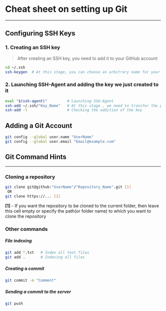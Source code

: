 # Cheat sheet on setting up Git
---

## Configuring SSH Keys
### 1. Creating an SSH key
> After creating an SSH key, you need to add it to your GitHub account

```sh
cd ~/.ssh
ssh-keygen  # At this stage, you can choose an arbitrary name for your SSH key
```
### 2. Launching SSH-Agent and adding the key we just created to it
```sh
eval "$(ssh-agent)"         # Launching SSH-Agent
ssh-add ~/.ssh/"Key_Name"   # At this stage , we need to transfer the private key to the agent ( without extension .pub)
ssh-add -l                  # Checking the addition of the key
```

## Adding a Git Account
```sh
git config --global user.name "UserName"
git config --global user.email "Email@example.com"
```

## Git Command Hints
---
### Cloning a repository
```sh
git clone git@github:"UserName"/"Repository_Name".git [1]
 OR
git clone https://... [1]
```
__[1]__ - If you want the repository to be cloned to the current folder,
then leave this cell empty or specify the path(or folder name) to which you want to clone the repository

### Other commands
##### File indexing
```sh
git add *.txt   # Index all text files
git add .       # Indexing all files
```
##### Creating a commit
```sh
git commit -m "Comment"
```

##### Sending a commit to the server
```sh
git push
```
